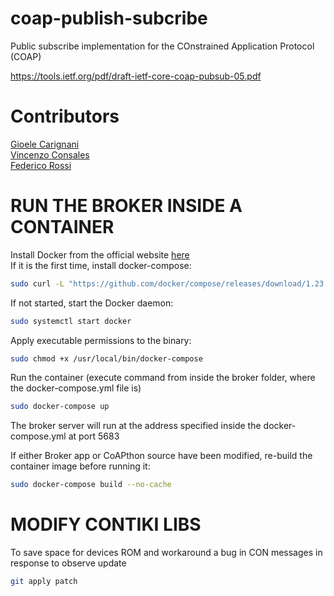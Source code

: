 # coap-publish-subcribe
Public subscribe implementation for the COnstrained Application Protocol (COAP)

https://tools.ietf.org/pdf/draft-ietf-core-coap-pubsub-05.pdf
# Contributors
[Gioele Carignani](https://github.com/gioelec/)<br>
[Vincenzo Consales](https://github.com/vconsales/)<br>
[Federico Rossi](https://github.com/federicorossifr)<br>


# RUN THE BROKER INSIDE A CONTAINER
Install Docker from the official website [here](https://docs.docker.com/install/linux/docker-ce/ubuntu/#os-requirements)<br>
If it is the first time, install docker-compose:
```sh 
sudo curl -L "https://github.com/docker/compose/releases/download/1.23.1/docker-compose-$(uname -s)-$(uname -m)" -o /usr/local/bin/docker-compose
``` 

If not started, start the Docker daemon:

```sh 
sudo systemctl start docker
```

Apply executable permissions to the binary:

```sh
sudo chmod +x /usr/local/bin/docker-compose
```

Run the container (execute command from inside the broker folder, where the docker-compose.yml file is)

```sh 
sudo docker-compose up
```

The broker server will run at the address specified inside the docker-compose.yml at port 5683

If either Broker app or CoAPthon source have been modified, re-build the container image before running it:

```sh 
sudo docker-compose build --no-cache
```
# MODIFY CONTIKI LIBS

To save space for devices ROM and workaround a bug in CON messages in response to observe update
```sh 
git apply patch
```
